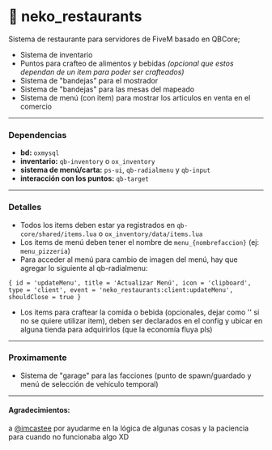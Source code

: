 # 🍟 neko_restaurants
Sistema de restaurante para servidores de FiveM basado en QBCore;

- Sistema de inventario
- Puntos para crafteo de alimentos y bebidas _(opcional que estos dependan de un item para poder ser crafteados)_
- Sistema de "bandejas" para el mostrador
- Sistema de "bandejas" para las mesas del mapeado
- Sistema de menú (con item) para mostrar los articulos en venta en el comercio

---

### Dependencias
- **bd:** `oxmysql`
- **inventario:** `qb-inventory` o `ox_inventory`
- **sistema de menú/carta:** `ps-ui`, `qb-radialmenu` y `qb-input`
- **interacción con los puntos:** `qb-target`

---

### Detalles
- Todos los items deben estar ya registrados en `qb-core/shared/items.lua` o `ox_inventory/data/items.lua`
- Los items de menú deben tener el nombre de `menu_{nombrefaccion}` (ej: `menu_pizzeria`)
- Para acceder al menú para cambio de imagen del menú, hay que agregar lo siguiente al qb-radialmenu:
```
{ id = 'updateMenu', title = 'Actualizar Menú', icon = 'clipboard', type = 'client', event = 'neko_restaurants:client:updateMenu', shouldClose = true }
```
- Los items para craftear la comida o bebida (opcionales, dejar como '' si no se quiere utilizar item), deben ser declarados en el config y ubicar en alguna tienda para adquirirlos (que la economía fluya pls)

---

### Proximamente
- Sistema de "garage" para las facciones (punto de spawn/guardado y menú de selección de vehículo temporal)

---

#### Agradecimientos:
a [@imcastee](https://github.com/imcastee) por ayudarme en la lógica de algunas cosas y la paciencia para cuando no funcionaba algo XD
